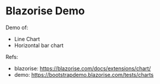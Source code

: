 # Blazorise DemoDemo of:* Line Chart
* Horizontal bar chart
Refs:* blazorise: https://blazorise.com/docs/extensions/chart/
* demo: https://bootstrapdemo.blazorise.com/tests/charts
